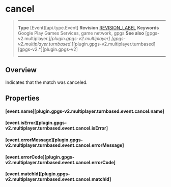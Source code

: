 # cancel

> --------------------- ------------------------------------------------------------------------------------------
> __Type__              [Event][api.type.Event]
> __Revision__          [REVISION_LABEL](REVISION_URL)
> __Keywords__          Google Play Games Services, game network, gpgs
> __See also__          [gpgs-v2.multiplayer.*][plugin.gpgs-v2.multiplayer]
>                       [gpgs-v2.multiplayer.turnbased.*][plugin.gpgs-v2.multiplayer.turnbased]
>                       [gpgs-v2.*][plugin.gpgs-v2]
> --------------------- ------------------------------------------------------------------------------------------

## Overview

Indicates that the match was canceled.

## Properties

#### [event.name][plugin.gpgs-v2.multiplayer.turnbased.event.cancel.name]

#### [event.isError][plugin.gpgs-v2.multiplayer.turnbased.event.cancel.isError]

#### [event.errorMessage][plugin.gpgs-v2.multiplayer.turnbased.event.cancel.errorMessage]

#### [event.errorCode][plugin.gpgs-v2.multiplayer.turnbased.event.cancel.errorCode]

#### [event.matchId][plugin.gpgs-v2.multiplayer.turnbased.event.cancel.matchId]
